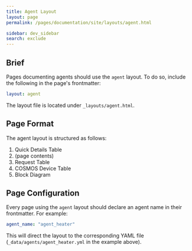 ```yaml
---
title: Agent Layout
layout: page
permalink: /pages/documentation/site/layouts/agent.html

sidebar: dev_sidebar
search: exclude
---
```


## Brief

Pages documenting agents should use the `agent` layout. To do so, include the following in the page's frontmatter:

```yaml
layout: agent
```

The layout file is located under `_layouts/agent.html`.

## Page Format
The agent layout is structured as follows:

1. Quick Details Table
2. (page contents)
3. Request Table
4. COSMOS Device Table
5. Block Diagram

## Page Configuration
Every page using the `agent` layout should declare an agent name in their frontmatter. For example:

```yaml
agent_name: "agent_heater"
```

This will direct the layout to the corresponding YAML file (`_data/agents/agent_heater.yml` in the example above).



